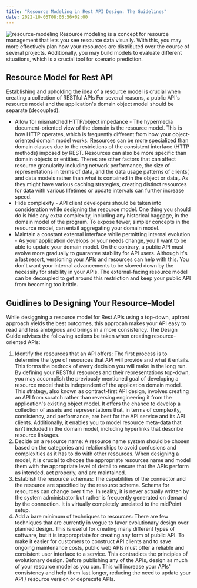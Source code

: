 ```yaml
---
title: "Resource Modeling in Rest API Design: The Guidelines"
date: 2022-10-05T08:05:56+02:00
---
```

![resource-modeling](./istockphoto-1413991177-612x612.jpg)
Resource modeling is a concept for resource management that lets you see resource data visually. With this, you may more effectively plan how your resources are distributed over the course of several projects. Additionally, you may build models to evaluate different situations, which is a crucial tool for scenario prediction.

## Resource Model for Rest API
Establishing and upholding the idea of a resource model is crucial when creating a collection of RESTful APIs
For several reasons, a public API's resource model and the application's domain object model should be separate (decoupled).
- Allow for mismatched HTTP/object impedance - The hypermedia document-oriented view of the domain is the resource model. This is how HTTP operates, which is frequently different from how your object-oriented domain model works.
Resources can be more specialized than domain classes due to the restrictions of the consistent interface (HTTP methods) imposed by REST. Resources can also be more specific than domain objects or entities. Theres are other factors that can affect resource granularity including network performance, the size of representations in terms of data, and the data usage patterns of clients’, and  data models rather than what is contained in the object or data,. As they might have various caching strategies, creating distinct resources for data with various lifetimes or update intervals can further increase speed.
- Hide complexity - API client developers should be taken into consideration while designing the resource model. One thing you should do is hide any extra complexity, including any historical baggage, in the domain model of the program. To expose fewer, simpler concepts in the resource model, can entail aggregating your domain model.
- Maintain a constant external interface while permitting internal evolution - As your application develops or your needs change, you'll want to be able to update your domain model. On the contrary, a public API must evolve more gradually to guarantee stability for API users. Although it's a last resort, versioning your APIs and resources can help with this. You don't want your internal advancements to be slowed down by the necessity for stability in your APIs. The external-facing resource model can be decoupled to get around this restriction and keep your public API from becoming too brittle.

## Guidlines to Designing Your Resource-Model
While desiggning a resource model for Rest APIs using a top-down, upfront approach yields the best outcomes, this approcah makes your API easy to read and less ambigious and brings in a more consistency. The Design Guide advises the following actions be taken when creating resource-oriented APIs:

1. Identify the resources that an API offers: The first process is to determine the type of resources that API will provide and what it entails. This forms the bedrock of every decision you will make in the long run. By defining your RESTful resources and their representations top-down, you may accomplish the previously mentioned goal of developing a resource model that is independent of the application domain model. This strategy, also known as contract-first API design, involves creating an API from scratch rather than reversing engineering it from the application's existing object model. It offers the chance to develop a collection of assets and representations that, in terms of complexity, consistency, and performance, are best for the API service and its API clients. Additionally, it enables you to model resource meta-data that isn't included in the domain model, including hyperlinks that describe resource linkages.
2. Decide on a resource name: A resource name system should be chosen based on the categories and relationships to avoid confusions and complexities as it has to do with other resources. When designing a model, it is crucial to choose the appropriate resources name and model them with the appropriate level of detail to ensure that the APIs perform as intended, act properly, and are maintained.
3. Establish the resource schemas: The capabilities of the connector and the resource are specified by the resource schema. Schema for resources can change over time. In reality, it is never actually written by the system administrator but rather is frequently generated on demand by the connection. It is virtually completely unrelated to the midPoint setup.
4. Add a bare minimum of techniques to resources: There are few techniques that are currently in vogue to favor evolutionary design over planned design. This is useful for creating many different types of software, but it is inappropriate for creating any form of public API. To make it easier for customers to construct API clients and to save ongoing maintenance costs, public web APIs must offer a reliable and consistent user interface to a service. This contradicts the principles of evolutionary design. Before publishing any of the APIs, design as much of your resource model as you can. This will increase your APIs' consistency and help them last longer, reducing the need to update your API / resource version or deprecate APIs.
   





